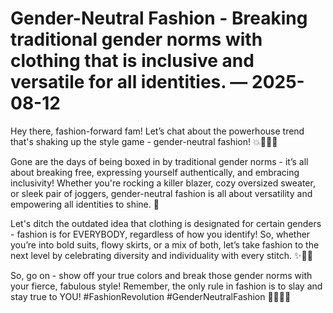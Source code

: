 # Gender-Neutral Fashion - Breaking traditional gender norms with clothing that is inclusive and versatile for all identities. — 2025-08-12

Hey there, fashion-forward fam! Let’s chat about the powerhouse trend that's shaking up the style game - gender-neutral fashion! 💥💃🏽👖

Gone are the days of being boxed in by traditional gender norms - it’s all about breaking free, expressing yourself authentically, and embracing inclusivity! Whether you're rocking a killer blazer, cozy oversized sweater, or sleek pair of joggers, gender-neutral fashion is all about versatility and empowering all identities to shine. 🌟

Let's ditch the outdated idea that clothing is designated for certain genders - fashion is for EVERYBODY, regardless of how you identify! So, whether you’re into bold suits, flowy skirts, or a mix of both, let’s take fashion to the next level by celebrating diversity and individuality with every stitch. ✨💪🏽

So, go on - show off your true colors and break those gender norms with your fierce, fabulous style! Remember, the only rule in fashion is to slay and stay true to YOU! #FashionRevolution #GenderNeutralFashion 🌈👚👔🔥